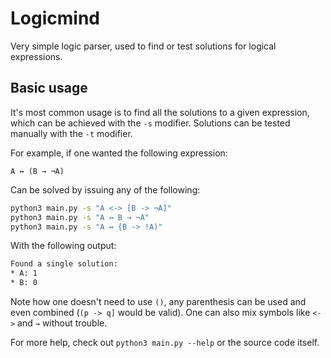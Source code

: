 # Logicmind
Very simple logic parser, used to find or test solutions for logical
expressions.

## Basic usage
It's most common usage is to find all the solutions to a given expression,
which can be achieved with the `-s` modifier. Solutions can be tested
manually with the `-t` modifier.

For example, if one wanted the following expression:

```A ↔ (B → ¬A)```

Can be solved by issuing any of the following:
```bash
python3 main.py -s "A <-> [B -> ¬A]"
python3 main.py -s "A ↔ B → ¬A"
python3 main.py -s "A ↔ {B -> !A)"
```

With the following output:
```bash
Found a single solution:
* A: 1
* B: 0
```

Note how one doesn't need to use `()`, any parenthesis can be used and
even combined (`(p -> q]` would be valid). One can also mix symbols like
`<->` and `→` without trouble.

For more help, check out `python3 main.py --help` or the source code itself.
